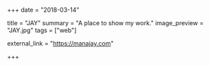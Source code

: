 +++
date = "2018-03-14"

title = "JAY"
summary = "A place to show my work."
image_preview = "JAY.jpg"
tags = ["web"]

external_link = "https://manajay.com"

+++

